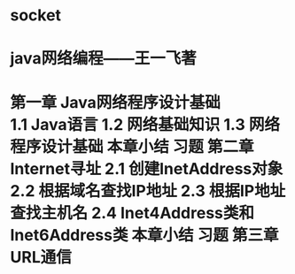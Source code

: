 # socket
<h1>java网络编程——王一飞著
<h1>第一章 Java网络程序设计基础
  <br/>1.1 Java语言
  1.2 网络基础知识
  1.3 网络程序设计基础
  本章小结
  习题
第二章 Internet寻址
  2.1 创建InetAddress对象
  2.2 根据域名查找IP地址
  2.3 根据IP地址查找主机名
  2.4 Inet4Address类和Inet6Address类
  本章小结
  习题
第三章 URL通信
